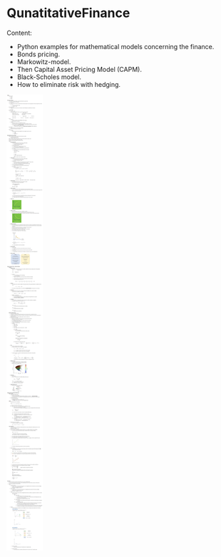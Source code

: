 # QunatitativeFinance

Content:

- Python examples for mathematical models concerning the finance.
- Bonds pricing. 
- Markowitz-model. 
- Then Capital Asset Pricing Model (CAPM).
- Black-Scholes model.
- How to eliminate risk with hedging.

![img.png](docs/img.png)